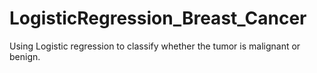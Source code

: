 # LogisticRegression_Breast_Cancer
Using Logistic regression to classify whether the tumor is malignant or benign.
